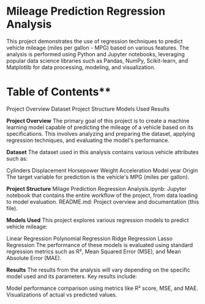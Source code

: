 # Mileage Prediction Regression Analysis
This project demonstrates the use of regression techniques to predict vehicle mileage (miles per gallon - MPG) based on various features. The analysis is performed using Python and Jupyter notebooks, leveraging popular data science libraries such as Pandas, NumPy, Scikit-learn, and Matplotlib for data processing, modeling, and visualization.

# Table of Contents**
Project Overview
Dataset
Project Structure
Models Used
Results

**Project Overview**
The primary goal of this project is to create a machine learning model capable of predicting the mileage of a vehicle based on its specifications. This involves analyzing and preparing the dataset, applying regression techniques, and evaluating the model's performance.

**Dataset**
The dataset used in this analysis contains various vehicle attributes such as:

Cylinders
Displacement
Horsepower
Weight
Acceleration
Model year
Origin
The target variable for prediction is the vehicle's MPG (miles per gallon).

**Project Structure**
Milage Prediction Regression Analysis.ipynb: Jupyter notebook that contains the entire workflow of the project, from data loading to model evaluation.
README.md: Project overview and documentation (this file).

**Models Used**
This project explores various regression models to predict vehicle mileage:

Linear Regression
Polynomial Regression
Ridge Regression
Lasso Regression
The performance of these models is evaluated using standard regression metrics such as R², Mean Squared Error (MSE), and Mean Absolute Error (MAE).


**Results**
The results from the analysis will vary depending on the specific model used and its parameters. Key results include:

Model performance comparison using metrics like R² score, MSE, and MAE.
Visualizations of actual vs predicted values.
